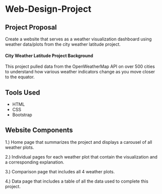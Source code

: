 # Web-Design-Project

## Project Proposal
Create a website that serves as a weather visualization dashboard using weather data/plots from the city weather latitude project. 

#### City Weather Latitude Project Background
This project pulled data from the OpenWeatherMap API on over 500 cities to understand how various weather indicators change as you move closer to the equator. 

## Tools Used
  - HTML
  - CSS
  - Bootstrap

## Website Components

1.) Home page that summarizes the project and displays a carousel of all weather plots.

2.) Individual pages for each weather plot that contain the visualization and a corresponding explanation.

3.) Comparison page that includes all 4 weather plots. 

4.) Data page that includes a table of all the data used to complete this project. 
